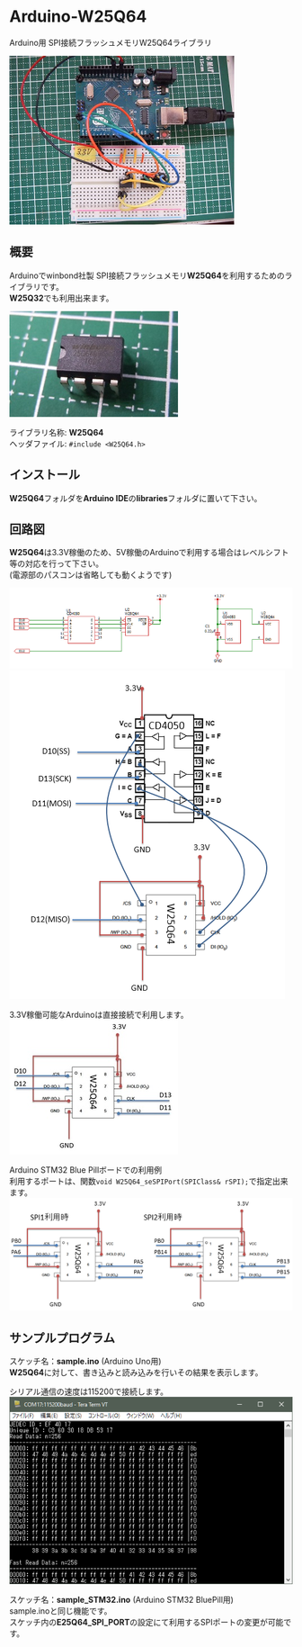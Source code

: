 # Arduino-W25Q64
Arduino用 SPI接続フラッシュメモリW25Q64ライブラリ  

![結線図](img/demo.jpg)  

## 概要
Arduinoでwinbond社製 SPI接続フラッシュメモリ**W25Q64**を利用するためのライブラリです。  
**W25Q32**でも利用出来ます。  

![W25Q64 DIP](img/W25Q64.jpg)  


ライブラリ名称: **W25Q64**  
ヘッダファイル: `#include <W25Q64.h>`  

## インストール
**W25Q64**フォルダを**Arduino IDE**の**libraries**フォルダに置いて下さい。  

## 回路図
**W25Q64**は3.3V稼働のため、5V稼働のArduinoで利用する場合はレベルシフト等の対応を行って下さい。  
(電源部のパスコンは省略しても動くようです)  

![回路図](img/Schematic1.png)  
![接続図](img/Schematic2.png)  

3.3V稼働可能なArduinoは直接接続で利用します。  
![接続図2](img/Schematic3.jpg)  



Arduino STM32 Blue Pillボードでの利用例  
利用するポートは、関数`void W25Q64_seSPIPort(SPIClass& rSPI);`で指定出来ます。  
![接続図2](img/Schematic4.png)   



## サンプルプログラム

スケッチ名：**sample.ino**  (Arduino Uno用)  
**W25Q64**に対して、書き込みと読み込みを行いその結果を表示します。    

シリアル通信の速度は115200で接続します。  
![接続図](img/sample_console.png)  

スケッチ名：**sample_STM32.ino**  (Arduino STM32 BluePill用)  
sample.inoと同じ機能です。  
スケッチ内の**E25Q64_SPI_PORT**の設定にて利用するSPIポートの変更が可能です。  


